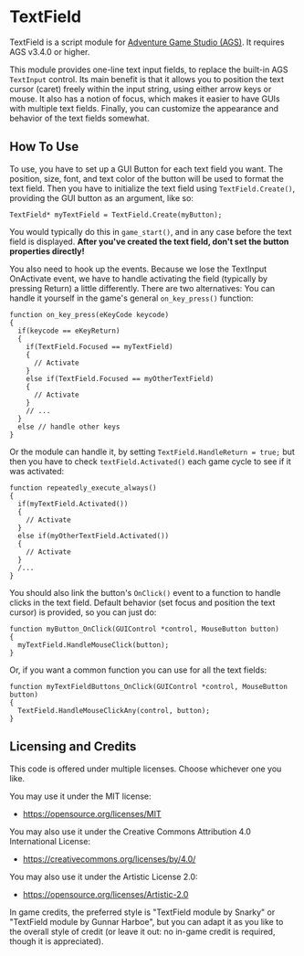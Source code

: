 # TextField
TextField is a script module for [Adventure Game Studio (AGS)](http://www.adventuregamestudio.co.uk/). It requires AGS v3.4.0 or higher.

This module provides one-line text input fields, to replace the built-in AGS `TextInput` control. Its main benefit is that it allows you to position the text cursor (caret) freely within the input string, using either arrow keys or mouse. It also has a notion of focus, which makes it easier to have GUIs with multiple text fields. Finally, you can customize the appearance and behavior of the text fields somewhat.

## How To Use
To use, you have to set up a GUI Button for each text field you want. The position, size, font, and text color of the button will be used to format the text field. Then you have to initialize the text field using `TextField.Create()`, providing the GUI button as an argument, like so:

```adventure-game-studio
TextField* myTextField = TextField.Create(myButton);
```

You would typically do this in `game_start()`, and in any case before the text field is displayed. **After you've created the text field, don't set the button properties directly!**

You also need to hook up the events. Because we lose the TextInput OnActivate event, we have to handle activating the field (typically by pressing Return) a little differently. There are two alternatives: You can handle it yourself in the game's general `on_key_press()` function:

```adventure-game-studio
function on_key_press(eKeyCode keycode)
{
  if(keycode == eKeyReturn)
  {
    if(TextField.Focused == myTextField)
    {
      // Activate
    }
    else if(TextField.Focused == myOtherTextField)
    {
      // Activate
    }
    // ...
  }
  else // handle other keys
}
```
Or the module can handle it, by setting `TextField.HandleReturn = true;` but then you have to check `textField.Activated()` each game cycle to see if it was activated:

```adventure-game-studio
function repeatedly_execute_always()
{
  if(myTextField.Activated())
  {
    // Activate
  }
  else if(myOtherTextField.Activated())
  {
    // Activate
  }
  /...
}
```

You should also link the button's `OnClick()` event to a function to handle clicks in the text field. Default behavior (set focus and position the text cursor) is provided, so you can just do:

```adventure-game-studio
function myButton_OnClick(GUIControl *control, MouseButton button)
{
  myTextField.HandleMouseClick(button);
}
```

Or, if you want a common function you can use for all the text fields:

```adventure-game-studio
function myTextFieldButtons_OnClick(GUIControl *control, MouseButton button)
{
  TextField.HandleMouseClickAny(control, button);
}
```

## Licensing and Credits
This code is offered under multiple licenses. Choose whichever one you like.

You may use it under the MIT license:
- https://opensource.org/licenses/MIT

You may also use it under the Creative Commons Attribution 4.0 International License:
- https://creativecommons.org/licenses/by/4.0/

You may also use it under the Artistic License 2.0:
- https://opensource.org/licenses/Artistic-2.0

In game credits, the preferred style is "TextField module by Snarky" or "TextField module by Gunnar Harboe", but you can adapt it as you like to the overall style of credit (or leave it out: no in-game credit is required, though it is appreciated).
